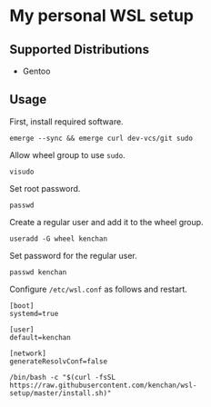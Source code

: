 # My personal WSL setup

## Supported Distributions

- Gentoo

## Usage

First, install required software.

```
emerge --sync && emerge curl dev-vcs/git sudo
```

Allow wheel group to use `sudo`.

```
visudo
```

Set root password.

```
passwd
```

Create a regular user and add it to the wheel group.

```
useradd -G wheel kenchan
```

Set password for the regular user.

```
passwd kenchan
```

Configure `/etc/wsl.conf` as follows and restart.

```
[boot]
systemd=true

[user]
default=kenchan

[network]
generateResolvConf=false
```

```shell
/bin/bash -c "$(curl -fsSL https://raw.githubusercontent.com/kenchan/wsl-setup/master/install.sh)"
```

